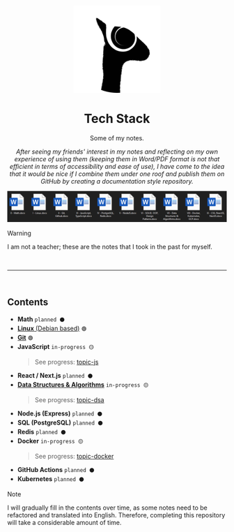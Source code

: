 <p align="center">
  <img src="logo.png" height="200">
</p>

<h1 align="center">Tech Stack</h1>

<p align="center">
  Some of my notes.
</p>

<p align="center" >
  <em>
    After seeing my friends' interest in my notes and reflecting on my own experience of using them (keeping them in Word/PDF format is not that efficient in terms of accessibility and ease of use), I have come to the idea that it would be nice if I combine them under one roof and publish them on GitHub by creating a documentation style repository.
  </em>
</p>

<p align="center">
  <img src="./my-notes.png" height="auto">
</p>

> [!WARNING]
> I am not a teacher; these are the notes that I took in the past for myself.

<br>
<hr>
<br>

## Contents

- **Math** `planned ⚫`
- [**Linux** (Debian based)](./linux/README.md) `🟢`
- [**Git**](./git/README.md) `🟢`
- **JavaScript** `in-progress 🟡`
  > See progress: [topic-js](https://github.com/shaanaliyev/tech-stack/blob/topic-js/js/README.md)
- **React / Next.js** `planned ⚫`
- [**Data Structures & Algorithms**](./dsa/README.md) `in-progress 🟡`
  > See progress: [topic-dsa](https://github.com/shaanaliyev/tech-stack/tree/topic-dsa/dsa/README.md)
- **Node.js (Express)** `planned ⚫`
- **SQL (PostgreSQL)** `planned ⚫`
- **Redis** `planned ⚫`
- **Docker** `in-progress 🟡`
  > See progress: [topic-docker](https://github.com/shaanaliyev/tech-stack/blob/topic-docker/docker/README.md)
- **GitHub Actions** `planned ⚫`
- **Kubernetes** `planned ⚫`

> [!NOTE]
> I will gradually fill in the contents over time, as some notes need to be refactored and translated into English. Therefore, completing this repository will take a considerable amount of time.
